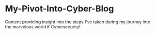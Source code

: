 # My-Pivot-Into-Cyber-Blog
Content providing insight into the steps I've taken during my journey into the marvelous world if Cybersecurity!
